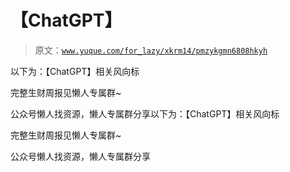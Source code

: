 # 【ChatGPT】

> 原文：[`www.yuque.com/for_lazy/xkrm14/pmzykgmn6808hkyh`](https://www.yuque.com/for_lazy/xkrm14/pmzykgmn6808hkyh)

以下为：【ChatGPT】相关风向标

完整生财周报见懒人专属群~

公众号懒人找资源，懒人专属群分享以下为：【ChatGPT】相关风向标

完整生财周报见懒人专属群~

公众号懒人找资源，懒人专属群分享

